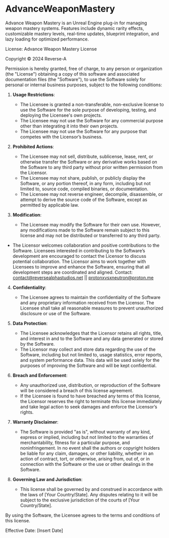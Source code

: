 # AdvanceWeaponMastery
Advance Weapon Mastery is an Unreal Engine plug-in for managing weapon mastery systems. Features include dynamic rarity effects, customizable mastery levels, real-time updates, blueprint integration, and lazy loading for optimized performance.


License:
Advance Weapon Mastery License

Copyright © 2024 Reverse-A

Permission is hereby granted, free of charge, to any person or organization (the "License") obtaining a copy of this software and associated documentation files (the "Software"), to use the Software solely for personal or internal business purposes, subject to the following conditions:

1. **Usage Restrictions**:
   - The Licensee is granted a non-transferable, non-exclusive license to use the Software for the sole purpose of developing, testing, and deploying the Licensee's own projects.
   - The Licensee may not use the Software for any commercial purpose other than integrating it into their own projects.
   - The Licensee may not use the Software for any purpose that competes with the Licensor’s business.

2. **Prohibited Actions**:
   - The Licensee may not sell, distribute, sublicense, lease, rent, or otherwise transfer the Software or any derivative works based on the Software to any third party without prior written permission from the Licensor.
   - The Licensee may not share, publish, or publicly display the Software, or any portion thereof, in any form, including but not limited to, source code, compiled binaries, or documentation.
   - The Licensee may not reverse engineer, decompile, disassemble, or attempt to derive the source code of the Software, except as permitted by applicable law.

3. **Modification**:
   - The Licensee may modify the Software for their own use. However, any modifications made to the Software remain subject to this license and may not be distributed or transferred to any third party.

  - The Licensor welcomes collaboration and positive contributions to the Software. Licensees interested in contributing to the Software’s development are encouraged to contact the Licensor to discuss potential collaboration. The Licensor aims to work together with Licensees to improve and enhance the Software, ensuring that all development steps are coordinated and aligned.
Contact: contact@reversealphastudios.net || protonxvsxneutron@proton.me

4. **Confidentiality**:
   - The Licensee agrees to maintain the confidentiality of the Software and any proprietary information received from the Licensor. The Licensee shall take all reasonable measures to prevent unauthorized disclosure or use of the Software.

5. **Data Protection**:
   - The Licensee acknowledges that the Licensor retains all rights, title, and interest in and to the Software and any data generated or stored by the Software.
   - The Licensor may collect and store data regarding the use of the Software, including but not limited to, usage statistics, error reports, and system performance data. This data will be used solely for the purposes of improving the Software and will be kept confidential.

6. **Breach and Enforcement**:
   - Any unauthorized use, distribution, or reproduction of the Software will be considered a breach of this license agreement.
   - If the Licensee is found to have breached any terms of this license, the Licensor reserves the right to terminate this license immediately and take legal action to seek damages and enforce the Licensor’s rights.

7. **Warranty Disclaimer**:
   - The Software is provided "as is", without warranty of any kind, express or implied, including but not limited to the warranties of merchantability, fitness for a particular purpose, and noninfringement. In no event shall the authors or copyright holders be liable for any claim, damages, or other liability, whether in an action of contract, tort, or otherwise, arising from, out of, or in connection with the Software or the use or other dealings in the Software.

8. **Governing Law and Jurisdiction**:
   - This license shall be governed by and construed in accordance with the laws of [Your Country/State]. Any disputes relating to it will be subject to the exclusive jurisdiction of the courts of [Your Country/State].

By using the Software, the Licensee agrees to the terms and conditions of this license.

Effective Date: [Insert Date]
